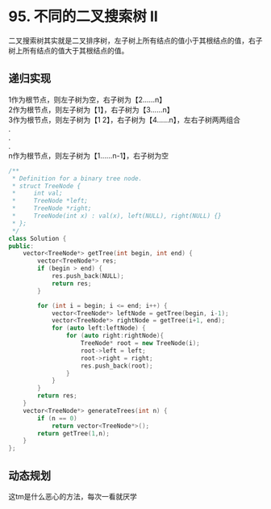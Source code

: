 # 95. 不同的二叉搜索树 II
二叉搜索树其实就是二叉排序树，左子树上所有结点的值小于其根结点的值，右子树上所有结点的值大于其根结点的值。
## 递归实现
1作为根节点，则左子树为空，右子树为【2……n】  
2作为根节点，则左子树为【1】，右子树为【3……n】  
3作为根节点，则左子树为【1 2】，右子树为【4……n】，左右子树两两组合  
.  
.  
.  
n作为根节点，则左子树为【1……n-1】，右子树为空

````cpp
/**
 * Definition for a binary tree node.
 * struct TreeNode {
 *     int val;
 *     TreeNode *left;
 *     TreeNode *right;
 *     TreeNode(int x) : val(x), left(NULL), right(NULL) {}
 * };
 */
class Solution {
public:
    vector<TreeNode*> getTree(int begin, int end) {
        vector<TreeNode*> res;
        if (begin > end) {
            res.push_back(NULL);
            return res;
        }

        for (int i = begin; i <= end; i++) {
            vector<TreeNode*> leftNode = getTree(begin, i-1);
            vector<TreeNode*> rightNode = getTree(i+1, end);
            for (auto left:leftNode) {
                for (auto right:rightNode){
                    TreeNode* root = new TreeNode(i);
                    root->left = left;
                    root->right = right;
                    res.push_back(root);
                }
            }
        }
        return res;
    }
    vector<TreeNode*> generateTrees(int n) {
        if (n == 0)
            return vector<TreeNode*>();
        return getTree(1,n);
    }
};
````

## 动态规划
这tm是什么恶心的方法，每次一看就厌学
